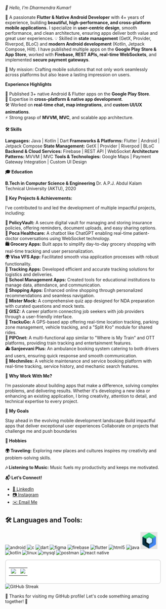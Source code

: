 *👋 Hello, I'm Dharmendra Kumar!*

🚀 A passionate **Flutter & Native Android Developer** with 4+ years of experience, building **beautiful, high-performance, and cross-platform mobile applications.** I specialize in **user-centric design**, smooth performance, and clean architecture, ensuring apps deliver both value and great user experiences. 
💡 Skilled in **state management** (GetX, Provider, Riverpod, BLoC) and **modern Android development** (Kotlin, Jetpack Compose, Hilt). I have published multiple apps on the **Google Play Store & App Store**, worked with **Firebase, REST APIs, real-time WebSockets**, and implemented **secure payment gateways**.

🎯 My mission: Crafting mobile solutions that not only work seamlessly across platforms but also leave a lasting impression on users.



**Experience Highlights**  

📱 Published 3+ native Android & Flutter apps on the **Google Play Store**.  
🔹 Expertise in **cross-platform & native app development**.  
🛠️ Worked on **real-time chat, map integrations**, and **custom UI/UX animations**.  
⚡ Strong grasp of **MVVM, MVC**, and scalable app architecture.  



**🛠️ Skills**  

**Languages:**
Java | Kotlin | Dart
**Frameworks & Platforms:**
Flutter | Android | Jetpack Compose
**State Management:**
GetX | Provider | Riverpod | BLoC
**Backend & Cloud Services:**
Firebase | REST API | WebSocket
**Architecture Patterns:**
MVVM | MVC
**Tools & Technologies:**
Google Maps | Payment Gateway Integration | Custom UI Design



**🎓 Education**  

**B.Tech in Computer Science & Engineering**
Dr. A.P.J. Abdul Kalam Technical University (AKTU), 2020



**💼 Key Projects & Achievements:**

I’ve contributed to and led the development of multiple impactful projects, including:

**📜 PolicyVault:** A secure digital vault for managing and storing insurance policies, offering reminders, document uploads, and easy sharing options.  
**🤖 Poca Healthcare:** A chatbot like ChatGPT enabling real-time patient-doctor conversations using WebSocket technology.  
**🛍️ Grocery Apps:**  Built apps to simplify day-to-day grocery shopping with real-time tracking and user personalization.  
**🌍 Visa VFS App:**  Facilitated smooth visa application processes with robust functionality.  
**🚚 Tracking Apps:**  Developed efficient and accurate tracking solutions for logistics and deliveries.  
**🏫 School Management Apps:**  Created tools for educational institutions to manage data, attendance, and communication.  
**🛒 Shopping Apps:**  Enhanced online shopping through personalized recommendations and seamless navigation.  
**🧠 Mister Mock:**  A comprehensive quiz app designed for NDA preparation with curated questions and mock tests.  
**💼 GISZ:**  A career platform connecting job seekers with job providers through a user-friendly interface.  
**📍 TrackuGo:**  A GPS-based app offering real-time location tracking, parking zone management, vehicle tracking, and a "Split Kro" module for shared rides.  
**🚆 PIPOnet:**  A multi-functional app similar to "Where is My Train" and OTT platforms, providing train tracking and entertainment features.  
**🚑 Sanjeevani Plus:**  An ambulance booking system catering to both drivers and users, ensuring quick response and smooth communication.  
**🚗 Mechmiles:** A vehicle maintenance and service booking platform with real-time tracking, service history, and mechanic search features.


**🌟 Why Work With Me?**

I’m passionate about building apps that make a difference, solving complex problems, and delivering results. Whether it's developing a new idea or enhancing an existing application, I bring creativity, attention to detail, and technical expertise to every project.


**🎯 My Goals**

Stay ahead in the evolving mobile development landscape
Build impactful apps that deliver exceptional user experiences
Collaborate on projects that challenge me and push boundaries

**🎵 Hobbies**

**🌍 Traveling:** Exploring new places and cultures inspires my creativity and problem-solving skills.

**🎶 Listening to Music:** Music fuels my productivity and keeps me motivated.


**📬 Let’s Connect!**

- [💼 LinkedIn](https://www.linkedin.com/in/dharmendra-kumar-flutter-developer?utm_source=share&utm_campaign=share_via&utm_content=profile&utm_medium=android_app)
- [📷 Instagram](https://www.instagram.com/mr_dharmendr06/?igsh=cTk1bmtrZWZrMzg1)
- [✉️ Email Me](mailto:dharm.dk1999@gmail.com)



## 🛠️ Languages and Tools:

<p align="left">
  <img src="https://cdn.jsdelivr.net/gh/devicons/devicon/icons/android/android-original.svg" height="55" alt="android" />
  <img src="https://cdn.jsdelivr.net/gh/devicons/devicon/icons/c/c-original.svg" height="55" alt="c" />
  <img src="https://cdn.jsdelivr.net/gh/devicons/devicon/icons/dart/dart-original.svg" height="55" alt="dart" />
  <img src="https://cdn.jsdelivr.net/gh/devicons/devicon/icons/figma/figma-original.svg" height="55" alt="figma" />
  <img src="https://cdn.jsdelivr.net/gh/devicons/devicon/icons/firebase/firebase-plain.svg" height="55" alt="firebase" />
  <img src="https://cdn.jsdelivr.net/gh/devicons/devicon/icons/flutter/flutter-original.svg" height="55" alt="flutter" />
  <img src="https://cdn.jsdelivr.net/gh/devicons/devicon/icons/html5/html5-original.svg" height="55" alt="html5" />
  <img src="https://cdn.jsdelivr.net/gh/devicons/devicon/icons/java/java-original.svg" height="55" alt="java" />
  <img src="https://raw.githubusercontent.com/github/explore/main/topics/jetpack-compose/jetpack-compose.png" height="55" alt="jetpack compose" />
  <img src="https://cdn.jsdelivr.net/gh/devicons/devicon/icons/kotlin/kotlin-original.svg" height="55" alt="kotlin" />
  <img src="https://cdn.jsdelivr.net/gh/devicons/devicon/icons/linux/linux-original.svg" height="55" alt="linux" />
  <img src="https://cdn.jsdelivr.net/gh/devicons/devicon/icons/mysql/mysql-original.svg" height="55" alt="mysql" />
  <img src="https://cdn.jsdelivr.net/gh/devicons/devicon/icons/postman/postman-original.svg" height="55" alt="postman" />
  <img src="https://cdn.jsdelivr.net/gh/devicons/devicon/icons/react/react-original.svg" height="55" alt="react native" />
</p>



<td align="center" valign="top">
  <div style="background-color:white; padding:10px; border:2px solid #e0e0e0; border-radius:8px;">
    <table>
      <tr>
        <td>
          <img src="https://github-readme-stats.vercel.app/api?username=dharmendra7899&show_icons=true&theme=default" height="165" />
        </td>
        <td>
          <img src="https://github-readme-stats.vercel.app/api/top-langs/?username=dharmendra7899&layout=compact&theme=default" height="165" />
        </td>
      </tr>
    </table>
  </div>
  <tr>
        <td colspan="2" align="center">
          <img src="https://streak-stats.demolab.com/?user=dharmendra7899&theme=default" alt="GitHub Streak"/>
        </td>
      </tr>
</td>






🙏 Thanks for visiting my GitHub profile! Let's code something amazing together! 🚀
